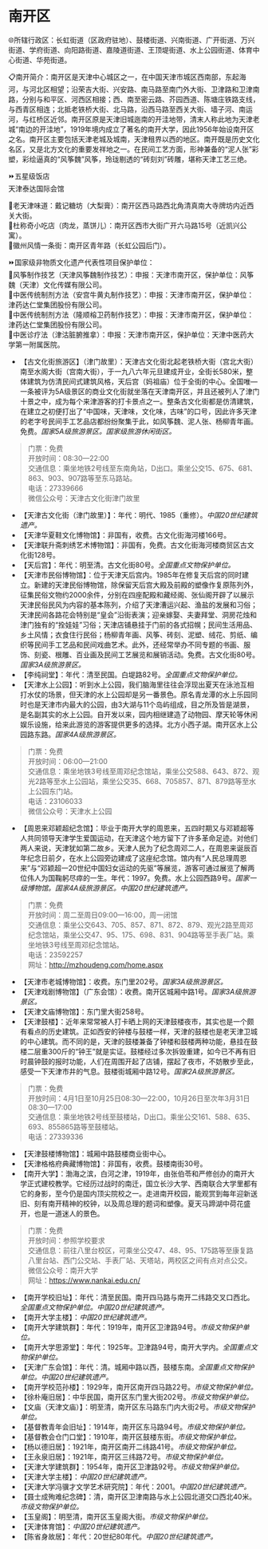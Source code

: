 # 南开区  
🌐所辖行政区：长虹街道（区政府驻地）、鼓楼街道、兴南街道、广开街道、万兴街道、学府街道、向阳路街道、嘉陵道街道、王顶堤街道、水上公园街道、体育中心街道、华苑街道。  

📋南开简介：南开区是天津中心城区之一，在中国天津市城区西南部，东起海河，与河北区相望；沿荣吉大街、兴安路、南马路至南门外大街、卫津路和卫津南路，分别与和平区、河西区相接；西、南至密云路、芥园西道、陈塘庄铁路支线，与西青区相连；北抵老铁桥大街、北马路，沿西马路至西关大街、墙子河、南运河，与红桥区近邻。南开区原是天津旧城迤南的开洼地带，清末人称此地为天津老城“南边的开洼地”，1919年境内成立了著名的南开大学，因此1956年始设南开区之名。南开区主要包括天津老城及城南，天津租界以西的地区。南开既是历史文化名区，又是北方文化的重要发祥地之一。在民间工艺方面，形神兼备的“泥人张”彩塑，彩绘逼真的“风筝魏”风筝，玲珑剔透的“砖刻刘”砖雕，堪称天津工艺三绝。  

⏩五星级饭店  
天津泰达国际会馆  

🍴老天津味道：戴记糖坊（大梨膏）：南开区西马路西北角清真南大寺牌坊内近西关大街。  
🍴杜称奇小吃店（肉龙，蒸饼儿）：南开区西市大街广开六马路15号（近凯兴公寓）。  
🧭徽州风情一条街：南开区青年路（长虹公园后门）。  

⏩国家级非物质文化遗产代表性项目保护单位：  
🔸风筝制作技艺（天津风筝魏制作技艺）：申报：天津市南开区，保护单位：风筝魏（天津）文化传媒有限公司。  
🔸中医传统制剂方法（安宫牛黄丸制作技艺）：申报：天津市南开区，保护单位：津药达仁堂集团股份有限公司。  
🔸中医传统制剂方法（隆顺榕卫药制作技艺）：申报：天津市南开区，保护单位：津药达仁堂集团股份有限公司。  
🔸中医诊疗法（津沽脏腑推拿）：申报：天津市南开区，保护单位：天津中医药大学第一附属医院。  

* 【古文化街旅游区】（津门故里）：天津古文化街北起老铁桥大街（宫北大街）南至水阁大街（宫南大街），于一九八六年元旦建成开业，全街长580米，整体建筑为仿清民间式建筑风格，天后宫（妈祖庙）位于全街的中心。全国唯—一条被评为5A级景区的商业文化街就坐落在天津南开区，并且还被列人了津门十景之中，成为每个来津游客的打卡景点之一。整条古文化街都是仿清建筑，在建立之初便打出了“中国味，天津味，文化味，古味”的口号，因此许多天津的老字号民间手工艺品店都纷纷聚集于此，如风筝魏、泥人张、杨柳青年画。免费。*国家5A级旅游景区。国家级旅游休闲街区。*  
> 门票：免费  
> 开放时间：08:30—22:00  
> 交通信息：乘坐地铁2号线至东南角站，D出口。乘坐公交15、675、681、863、903、907路等至东马路站。  
> 电话：27339666  
> 微信公众号：天津古文化街津门故里  
* 【天津古文化街（津门故里）】：年代：明代、1985（重修）。*中国20世纪建筑遗产。*  
* 【天津华夏鞋文化博物馆】：非国有，收费。古文化街海河楼166号。  
* 【天津联升斋刺绣艺术博物馆】：非国有，免费。古文化街海河楼商贸区古文化街128号。  
* 【天后宫】：年代：明至清。古文化街80号。*全国重点文物保护单位。*  
* 【天津市民俗博物馆】：位于天津天后宫内。1985年在修复天后宫的同时建立。新建的天津民俗博物馆，除保留天后宫大殿及前殿的塑像作复原陈列外，征集民俗文物约2000余件，分别在四座配殿和藏经阁、张仙阁开辟了以展示天津民俗民风为内容的基本陈列，介绍了天津漕运兴起、渔盐的发展和习俗；天津民间各路花会特别是“皇会”沿街表演；迎亲嫁娶、夫妻拜堂、洞房花烛和津门独有的“拴娃娃”习俗；天津店铺悬挂于门前的各式招幌；民间生活用品、乡土风情；衣食住行民俗；杨柳青年画、风筝、砖刻、泥塑、绒花、剪纸、编织等民间手工艺品和民间戏曲艺术。此外，还经常举办不同专题的书画、服饰、刻瓷、根雕、百业画及民间工艺展览和展销活动。免费。古文化街80号。*国家3A级旅游景区。*  
* 【李纯祠堂】：年代：清至民国。白堤路82号。*全国重点文物保护单位。*  
* 【天津水上公园】：听到水上公园，我们脑海里往往会浮现出夏天在泳池互相打水仗的场景，但天津的水上公园却是另一番景色。原名青龙潭的水上乐园同时也是天津市内最大的公园，由3大湖与11个岛屿组成，目之所及皆是湖景，是名副其实的水上公园。自开发以来，园内相继建造了动物园、摩天轮等休闲娱乐设施，给来此游览的游客提供更多的选择。北方小西子湖。南开区水上公园路东路。*国家4A级旅游景区。*  
> 门票：免费  
> 开放时间：06:00—21:00  
> 交通信息：乘坐地铁3号线至周邓纪念馆站，乘坐公交588、643、872、观光2路等至水上公园站，乘坐公交35、668、705857、871、879路等至水上公园东门站。  
> 电话：23106033  
> 微信公众号：天津水上公园  
* 【周恩来邓颖超纪念馆】：毕业于南开大学的周恩来，五四时期又与邓颖超等人共同领导天津学生爱国运动，在天津这个地方留下了许多革命足迹。对他们两人来说，天津犹如第二故乡。天津人民为了纪念周邓二人，在周恩来诞辰百年纪念日前夕，在水上公园旁边建成了这座纪念馆。馆内有“人民总理周恩来”与“邓颖超一20世纪中国妇女运动的先驱”等展览，游客可通过展览了解两位伟人为国鞠躬尽瘁的一生。年代：1997。免费。水上公园西路9号。*国家一级博物馆。国家4A级旅游景区。中国20世纪建筑遗产。*  
> 门票：免费  
> 开放时间：周二至周日09:00—16:00，周一闭馆  
> 交通信息：乘坐公交643、705、857、871、872、879、观光2路至周邓纪念馆站，乘坐公交47、95、175、698、831、904路等至手表厂站。乘坐地铁3号线至周邓纪念馆站。  
> 电话：23592257  
> 网址：<a href="https://mzhoudeng.com" target="_blank">http://mzhoudeng.com/home.aspx</a>  
* 【天津市老城博物馆】：收费。东门里202号。*国家3A级旅游景区。*  
* 【天津戏剧博物馆】（广东会馆）：收费。南开区城厢中路1号。*国家3A级旅游景区。*  
* 【天津文庙博物馆】：东门里大街258号。  
* 【天津鼓楼】：近年来常常被人打卡晒上网的天津鼓楼夜市，其实也是一个颇有看点的历史建筑。正如西安的钟楼与鼓楼一样，天津的鼓楼也是老天津卫城的中心建筑。而不同的是，天津的鼓楼兼备了钟楼和鼓楼两种功能，悬挂在鼓楼二层重300斤的“钟王”就是实证。鼓楼经过多次拆毁重建，如今已不再有旧时晨钟鼓的报时功能，人们在周围开起了店铺，摆起了夜市，不妨散步至此，感受一下天津市井的气息。鼓楼街城厢中路12号。*国家2A级旅游景区。*  
> 门票：免费  
> 开放时间：4月1日至10月25日08:30—22:00，10月26日至次年3月31日08:30—17:00  
> 交通信息：乘坐地铁2号线至鼓楼站，D出口。乘坐公交161、588、635、693、855865路等至鼓楼站。  
> 电话：27339336  
* 【天津鼓楼博物馆】：城厢中路鼓楼商业街中心。  
* 【天津格格府典藏博物馆】：非国有，收费。鼓楼南街30号。  
* 【南开大学】：渤海之滨，白河之津，1919年，由张伯苓和严修创办的南开大学正式建校教学。它经历过战时的南迁，国立长沙大学、西南联合大学里都有它的身影，至今仍是国内顶尖院校之一。走进南开校园，能观赏到每年迎新送旧、刻有南开精神的校钟，以及周总理的题词和塑像。夏天马蹄湖中荷花盛开，也是一道迷人的景色。  
> 门票：免费  
> 开放时间：参照学校要求  
> 交通信息：前往八里台校区，可乘坐公交47、48、95、175路等至康复路八里台站、西门公交站、手表厂站、天塔站，两校区之间有点对点公交。  
> 微信公众号：南开大学  
> 网址：<a href="https://www.nankai.edu.cn" target="_blank">https://www.nankai.edu.cn/</a>  
* 【南开学校旧址】：年代：清至民国。南开四马路与南开二纬路交叉口西北。*全国重点文物保护单位。中国20世纪建筑遗产。*  
* 【南开大学主楼】：*中国20世纪建筑遗产。*  
* 【南开大学建筑群】：年代：1919年，南开区卫津路94号。*市级文物保护单位。*  
* 【南开大学思源堂】：年代：1925年。卫津路94号，南开大学内。*全国重点文物保护单位。*  
* 【天津广东会馆】：年代：清。城厢中路以西，鼓楼东南。*全国重点文物保护单位。中国20世纪建筑遗产。*  
* 【南开学校范孙楼】：1929年，南开区南开四马路22号。*市级文物保护单位。*  
* 【徐朴庵旧居】：中华民国，南开区东门里大街202号。*市级文物保护单位。*  
* 【文庙（天津文庙）】：明至清，南开区东马路东门内大街2号。*市级文物保护单位。*  
* 【基督教青年会旧址】：1914年，南开区东马路94号。*市级文物保护单位。*  
* 【基督教会仓门口堂】：1910年，南开区鼓楼东街。*市级文物保护单位。*  
* 【杨以德旧居】：1921年，南开区南开二纬路41号。*市级文物保护单位。*  
* 【王永泉旧居】：1921年，南开区三纬路72号。*市级文物保护单位。*  
* 【天津大学建筑群】：1954年，南开区卫津路92号。*市级文物保护单位。*  
* 【天津大学主楼】：*中国20世纪建筑遗产。*  
* 【天津大学冯骥才文学艺术研究院】：年代：2001。*中国20世纪建筑遗产。*  
* 【聂士成殉难纪念碑】：清，南开区卫津南路与水上公园北道交口西北40米。*市级文物保护单位。*  
* 【玉皇阁】：明至清，南开区玉皇阁大街。*市级文物保护单位。*  
* 【天津体育馆】：*中国20世纪建筑遗产。*  
* 【陈省身故居】：年代：20世纪80年代。*中国20世纪建筑遗产。*  
